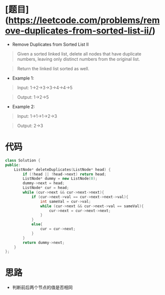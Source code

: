 # [题目] (https://leetcode.com/problems/remove-duplicates-from-sorted-list-ii/)

* Remove Duplicates from Sorted List II

> Given a sorted linked list, delete all nodes that have duplicate numbers, leaving only distinct numbers from the original list.

> Return the linked list sorted as well.

* Example 1:

> Input: 1->2->3->3->4->4->5

> Output: 1->2->5

* Example 2:

> Input: 1->1->1->2->3

> Output: 2->3

# 代码

```cpp
class Solution {
public:
    ListNode* deleteDuplicates(ListNode* head) {
        if (!head || !head->next) return head;
        ListNode* dummy = new ListNode(0);
        dummy->next = head;
        ListNode* cur = head;
        while (cur->next && cur->next->next){
            if (cur->next->val == cur->next->next->val){
                int sameVal = cur->val;
                while (cur->next && cur->next->val == sameVal){
                    cur->next = cur->next->next;
                }
            }
            else{
                cur = cur->next;
            }
        }
        return dummy->next;
    }
};
```

# 思路

* 判断前后两个节点的值是否相同
